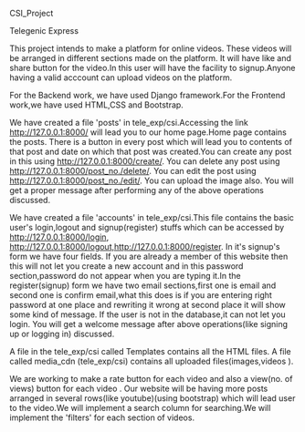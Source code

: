 CSI_Project

Telegenic Express

This project intends to make a platform for online videos. These videos will be arranged in different sections made on the platform. It will have like and share button for the video.In this user will have the facility to signup.Anyone having a valid acccount can upload videos on the platform.

For the Backend work, we have used Django framework.For the Frontend work,we have used HTML,CSS and Bootstrap.

We have created a file 'posts' in tele_exp/csi.Accessing the link http://127.0.0.1:8000/ will lead you to our home page.Home page contains the posts. There is a button in every post which will lead you to contents of that post and date on which that post was created.You can create any post in this using http://127.0.0.1:8000/create/. You can delete any post using http://127.0.0.1:8000/post_no./delete/. You can edit the post using http://127.0.0.1:8000/post_no./edit/. You can upload the image also. You will get a proper message after performing any of the above operations discussed.

We have created a file 'accounts' in tele_exp/csi.This file contains the basic user's login,logout and signup(register) stuffs which can be accessed by http://127.0.0.1:8000/login, http://127.0.0.1:8000/logout,http://127.0.0.1:8000/register. In it's signup's form we have four fields. If you are already a member of this website then this will not let you create a new account and in this password section,password do not appear when you are typing it.In the register(signup) form we have two email sections,first one is email and second one is confirm email,what this does is if you are entering right password at one place and rewriting it wrong at second place it will show some kind of message. If the user is not in the database,it can not let you login. You will get a welcome message after above operations(like signing up or logging in) discussed.

A file in the tele_exp/csi called Templates contains all the HTML files. A file called media_cdn (tele_exp/csi) contains all uploaded files(images,videos ).

We are working to make a rate button for each video and also a view(no. of views) button for each video . Our website will be having more posts arranged in several rows(like youtube)(using bootstrap) which will lead user to the video.We will implement a search column for searching.We will implement the 'filters' for each section of videos.

